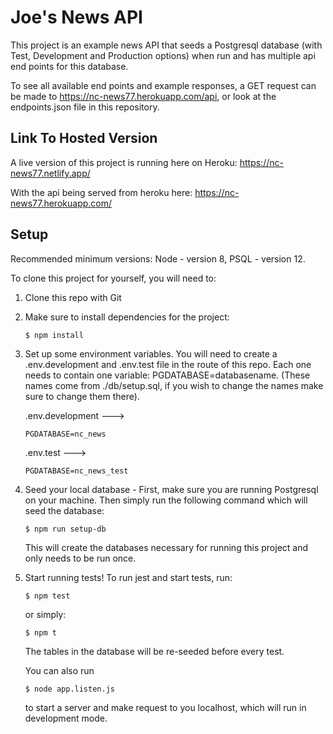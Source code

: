# Joe's News API

This project is an example news API that seeds a Postgresql database (with Test, Development and Production options) when run and has multiple api end points for this database.

To see all available end points and example responses, a GET request can be made to https://nc-news77.herokuapp.com/api, or look at the endpoints.json file in this repository.

## Link To Hosted Version

A live version of this project is running here on Heroku: https://nc-news77.netlify.app/

With the api being served from heroku here: https://nc-news77.herokuapp.com/

## Setup

Recommended minimum versions: Node - version 8, PSQL - version 12.

To clone this project for yourself, you will need to:

1.  Clone this repo with Git

2.  Make sure to install dependencies for the project:

    ```
    $ npm install
    ```

3.  Set up some environment variables. You will need to create a .env.development and .env.test file in the route of this repo. Each one needs to contain one variable: PGDATABASE=databasename. (These names come from ./db/setup.sql, if you wish to change the names make sure to change them there).

    .env.development --->

    ```
    PGDATABASE=nc_news
    ```

    .env.test --->

    ```
    PGDATABASE=nc_news_test
    ```

4.  Seed your local database - First, make sure you are running Postgresql on your machine. Then simply run the following command which will seed the database:

    ```
    $ npm run setup-db
    ```

    This will create the databases necessary for running this project and only needs to be run once.

5.  Start running tests! To run jest and start tests, run:

    ```
    $ npm test
    ```

    or simply:

    ```
    $ npm t
    ```

    The tables in the database will be re-seeded before every test.

    You can also run

    ```
    $ node app.listen.js
    ```

    to start a server and make request to you localhost, which will run in development mode.
